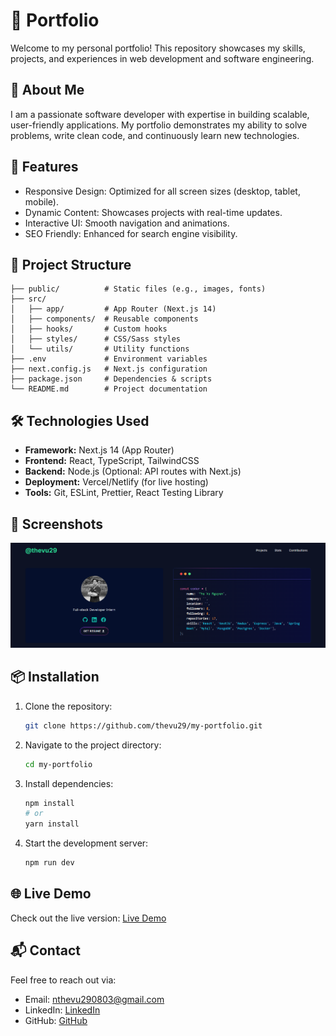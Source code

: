 # 📌 Portfolio

Welcome to my personal portfolio! This repository showcases my skills, projects, and experiences in web development and software engineering.

## 📖 About Me
I am a passionate software developer with expertise in building scalable, user-friendly applications. My portfolio demonstrates my ability to solve problems, write clean code, and continuously learn new technologies.

## 🚀 Features
- Responsive Design: Optimized for all screen sizes (desktop, tablet, mobile).
- Dynamic Content: Showcases projects with real-time updates.
- Interactive UI: Smooth navigation and animations.
- SEO Friendly: Enhanced for search engine visibility.

## 📂 Project Structure
```
├── public/          # Static files (e.g., images, fonts)
├── src/
│   ├── app/         # App Router (Next.js 14)
│   ├── components/  # Reusable components
│   ├── hooks/       # Custom hooks
│   ├── styles/      # CSS/Sass styles
│   └── utils/       # Utility functions
├── .env             # Environment variables
├── next.config.js   # Next.js configuration
├── package.json     # Dependencies & scripts
└── README.md        # Project documentation
```

## 🛠️ Technologies Used
- **Framework:** Next.js 14 (App Router)
- **Frontend:** React, TypeScript, TailwindCSS
- **Backend:** Node.js (Optional: API routes with Next.js)
- **Deployment:** Vercel/Netlify (for live hosting)
- **Tools:** Git, ESLint, Prettier, React Testing Library

## 📸 Screenshots
![Homepage Screenshot](public/screenshot-homepage.png)

## 📦 Installation
1. Clone the repository:

   ```bash
   git clone https://github.com/thevu29/my-portfolio.git
   ```

2. Navigate to the project directory:

   ```bash
   cd my-portfolio
   ```

3. Install dependencies:

   ```bash
   npm install
   # or
   yarn install
   ```

4. Start the development server:

   ```bash
   npm run dev
   ```

## 🌐 Live Demo
Check out the live version: [Live Demo](https://my-portfolio-8bqg.vercel.app/)

## 📬 Contact
Feel free to reach out via:
- Email: nthevu290803@gmail.com
- LinkedIn: [LinkedIn](https://linkedin.com/in/thevu29)
- GitHub: [GitHub](https://github.com/thevu29)
